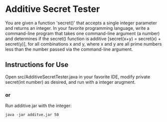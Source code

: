 # Additive Secret Tester
You are given a function 'secret()' that accepts a single integer parameter and returns an integer. In your favorite programming language, write a command-line program that takes one command-line argument (a number) and determines if the secret() function is additive [secret(x+y) = secret(x) + secret(y)], for all combinations x and y, where x and y are all prime numbers less than the number passed via the command-line argument. 

## Instructions for Use
Open src/AdditiveSecretTester.java in your favorite IDE, modify private secret(int number) as desired, and run with a integer arugment.
### or
Run additive.jar with the integer:
```
java -jar additve.jar 50
```
